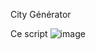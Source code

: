 City Générator

Ce script 
![image](https://user-images.githubusercontent.com/5947304/168604432-db30f60f-a402-4ce7-9ed4-86ca893ffba7.png)
